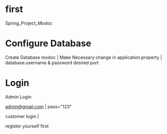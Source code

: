 # first
Spring_Project_Modoc

# Configure Database
Create Database modoc |
Make Necessary change in application.property |
database.username & password
desired port 

# Login
Admin Login

admin@gmail.com | 
pass="123"

customer login | 

register yourself first
